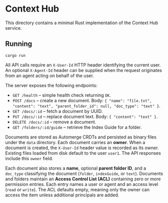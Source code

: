# Context Hub

This directory contains a minimal Rust implementation of the Context Hub service.

## Running

```
cargo run
```

All API calls require an `X-User-Id` HTTP header identifying the current user.
An optional `X-Agent-Id` header can be supplied when the request originates from
an agent acting on behalf of the user.

The server exposes the following endpoints:

- `GET /health` – simple health check returning `OK`.
- `POST /docs` – create a new document. Body: `{ "name": "file.txt", "content": "text", "parent_folder_id": null, "doc_type": "text" }`.
- `GET /docs/:id` – fetch a document by UUID.
- `PUT /docs/:id` – replace document text. Body: `{ "content": "text" }`.
- `DELETE /docs/:id` – remove a document.
- `GET /folders/:id/guide` – retrieve the Index Guide for a folder.

Documents are stored as Automerge CRDTs and persisted as binary files under the `data` directory. Each document carries an **owner**. When a document is created, the `X-User-Id` header value is recorded as its owner. Existing files loaded from disk default to the user `user1`. The API responses include this `owner` field.

Each document also stores a **name**, optional **parent folder ID**, and a `doc_type` classifying the document (`folder`, `indexGuide`, or `text`).
Documents and folders maintain an **Access Control List (ACL)** containing zero or more permission entries. Each entry names a user or agent and an access level (`read` or `write`). The ACL defaults empty, meaning only the owner can access the item unless additional principals are added.
